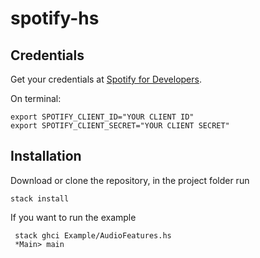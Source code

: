 # spotify-hs

## Credentials

Get your credentials at [Spotify for Developers](https://developer.spotify.com/dashboard).

On terminal:
```
export SPOTIFY_CLIENT_ID="YOUR CLIENT ID"
export SPOTIFY_CLIENT_SECRET="YOUR CLIENT SECRET"
```

## Installation

Download or clone the repository, in the project folder run
```
stack install
```
If you want to run the example
```
 stack ghci Example/AudioFeatures.hs
 *Main> main
```